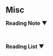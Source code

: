 <h1 id="misc"></h1>

<h2 style="margin: 30px 0px 10px;">Misc</h2>

<p>
<strong>Reading Note</strong>
<a onclick="toggleContent('readingNote')" style="cursor: pointer; text-decoration: none;">▼</a>
<div id="readingNote" style="display: none;">
    <!-- 原有的Reading Note内容 -->
</div>
<br />

<strong>Reading List</strong>
<a onclick="toggleContent('readingList')" style="cursor: pointer; text-decoration: none;">▼</a>
<div id="readingList" style="display: none;">
    <p>2024 Reading List:</p>
    <p>1. 《书名1》</p>
    <p>2. 《书名2》</p>
</div>
</p>

<script>
function toggleContent(id) {
    var content = document.getElementById(id);
    var arrow = event.target;
    if (content.style.display === "none") {
        content.style.display = "block";
        arrow.textContent = "▼";
    } else {
        content.style.display = "none";
        arrow.textContent = "▶";
    }
}
</script>




<br />